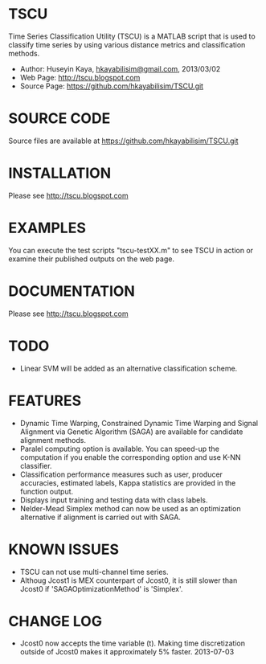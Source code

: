 TSCU
====
Time Series Classification Utility (TSCU) is a MATLAB script
that is used to classify time series by using various distance
metrics and classification methods.

* Author: Huseyin Kaya, hkayabilisim@gmail.com, 2013/03/02
* Web Page: http://tscu.blogspot.com
* Source Page:  https://github.com/hkayabilisim/TSCU.git

SOURCE CODE
===========
Source files are available at https://github.com/hkayabilisim/TSCU.git

INSTALLATION
============
Please see http://tscu.blogspot.com

EXAMPLES
========
You can execute the test scripts "tscu-testXX.m" to see TSCU in action
or examine their published outputs on the web page.

DOCUMENTATION
=============
Please see http://tscu.blogspot.com

TODO
====
* Linear SVM will be added as an alternative classification scheme.

FEATURES
========
* Dynamic Time Warping, Constrained Dynamic Time Warping and Signal
  Alignment via Genetic Algorithm (SAGA) are available for candidate
  alignment methods.
* Paralel computing option is available. You can speed-up the computation
  if you enable the corresponding option and use K-NN classifier. 
* Classification performance measures such as user, producer accuracies, 
  estimated labels, Kappa statistics are provided in the function output.
* Displays input training and testing data with class labels.
* Nelder-Mead Simplex method can now be used as an optimization alternative
  if alignment is carried out with SAGA.

KNOWN ISSUES
============
* TSCU can not use multi-channel time series. 
* Althoug Jcost1 is MEX counterpart of Jcost0, it is still slower than Jcost0
  if 'SAGAOptimizationMethod' is 'Simplex'.

CHANGE LOG
==========
* Jcost0 now accepts the time variable (t). Making time discretization 
  outside of Jcost0 makes it approximately 5% faster. 2013-07-03
